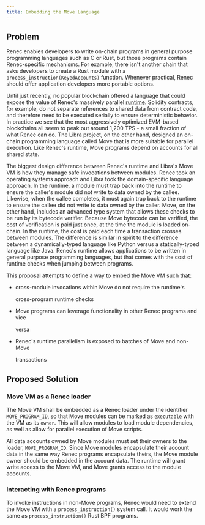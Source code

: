 ```yaml
---
title: Embedding the Move Language
---
```


## Problem

Renec enables developers to write on-chain programs in general purpose programming languages such as C or Rust, but those programs contain Renec-specific mechanisms. For example, there isn't another chain that asks developers to create a Rust module with a `process_instruction(KeyedAccounts)` function. Whenever practical, Renec should offer application developers more portable options.

Until just recently, no popular blockchain offered a language that could expose the value of Renec's massively parallel [runtime](../validator/runtime.md). Solidity contracts, for example, do not separate references to shared data from contract code, and therefore need to be executed serially to ensure deterministic behavior. In practice we see that the most aggressively optimized EVM-based blockchains all seem to peak out around 1,200 TPS - a small fraction of what Renec can do. The Libra project, on the other hand, designed an on-chain programming language called Move that is more suitable for parallel execution. Like Renec's runtime, Move programs depend on accounts for all shared state.

The biggest design difference between Renec's runtime and Libra's Move VM is how they manage safe invocations between modules. Renec took an operating systems approach and Libra took the domain-specific language approach. In the runtime, a module must trap back into the runtime to ensure the caller's module did not write to data owned by the callee. Likewise, when the callee completes, it must again trap back to the runtime to ensure the callee did not write to data owned by the caller. Move, on the other hand, includes an advanced type system that allows these checks to be run by its bytecode verifier. Because Move bytecode can be verified, the cost of verification is paid just once, at the time the module is loaded on-chain. In the runtime, the cost is paid each time a transaction crosses between modules. The difference is similar in spirit to the difference between a dynamically-typed language like Python versus a statically-typed language like Java. Renec's runtime allows applications to be written in general purpose programming languages, but that comes with the cost of runtime checks when jumping between programs.

This proposal attempts to define a way to embed the Move VM such that:

- cross-module invocations within Move do not require the runtime's

  cross-program runtime checks

- Move programs can leverage functionality in other Renec programs and vice

  versa

- Renec's runtime parallelism is exposed to batches of Move and non-Move

  transactions

## Proposed Solution

### Move VM as a Renec loader

The Move VM shall be embedded as a Renec loader under the identifier `MOVE_PROGRAM_ID`, so that Move modules can be marked as `executable` with the VM as its `owner`. This will allow modules to load module dependencies, as well as allow for parallel execution of Move scripts.

All data accounts owned by Move modules must set their owners to the loader, `MOVE_PROGRAM_ID`. Since Move modules encapsulate their account data in the same way Renec programs encapsulate theirs, the Move module owner should be embedded in the account data. The runtime will grant write access to the Move VM, and Move grants access to the module accounts.

### Interacting with Renec programs

To invoke instructions in non-Move programs, Renec would need to extend the Move VM with a `process_instruction()` system call. It would work the same as `process_instruction()` Rust BPF programs.
